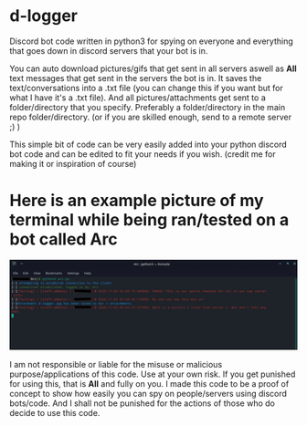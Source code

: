 # d-logger
Discord bot code written in python3 for spying on everyone and everything that goes down in discord servers that your bot is in.

You can auto download pictures/gifs that get sent in all servers aswell as **All** text messages that get sent in the servers the bot is in. It saves the text/conversations into a .txt file (you can change this if you want but for what I have it's a .txt file). And all pictures/attachments get sent to a folder/directory that you specify. Preferably a folder/directory in the main repo folder/directory. (or if you are skilled enough, send to a remote server ;) )



This simple bit of code can be very easily added into your python discord bot code and can be edited to fit your needs if you wish. (credit me for making it or inspiration of course)



# Here is an example picture of my terminal while being ran/tested on a bot called Arc
![](attachments/d-logger-test-example.png)





I am not responsible or liable for the misuse or malicious purpose/applications of this code. Use at your own risk.
If you get punished for using this, that is **All** and fully on you. I made this code to be a proof of concept to show how easily you can spy on people/servers using discord bots/code.
And I shall not be punished for the actions of those who do decide to use this code.

